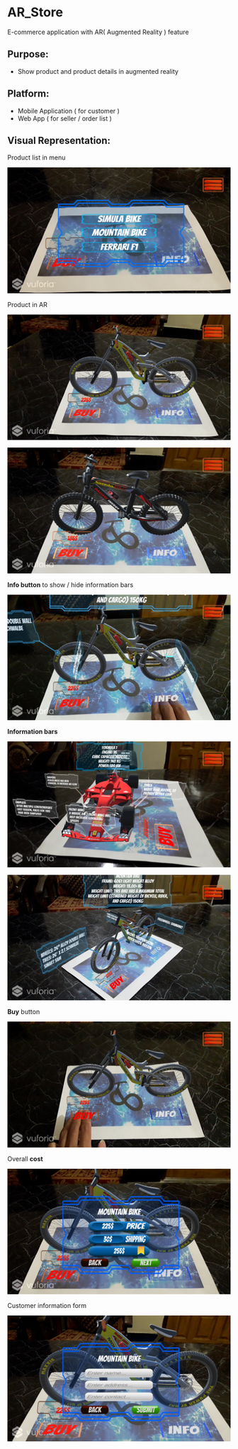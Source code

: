 # AR_Store
E-commerce application with AR( Augmented Reality ) feature

## Purpose:
 - Show product and product details in augmented reality

## Platform:
 - Mobile Application ( for customer )
 - Web App ( for seller / order list )

## Visual Representation:
 Product list in menu

![Opening](Screenshots/0opening.png)

 Product in AR

![Opening](Screenshots/Screenshot_20200129-223520.png)

![Opening](Screenshots/Screenshot_20200129-223727.png)

 __Info button__ to show / hide information bars

![Opening](Screenshots/Screenshot_2020-01-30-17-20-31.jpg)

 __Information bars__

![Opening](Screenshots/Screenshot_20200129-223804.png)

![Opening](Screenshots/Screenshot_20200129-223554.png)

 __Buy__ button

![Opening](Screenshots/Screenshot_2020-01-30-17-20-52.jpg)

 Overall __cost__

![Opening](Screenshots/Screenshot_20200130-000556.png)

 Customer information form

![Opening](Screenshots/Screenshot_20200130-001139.png)
